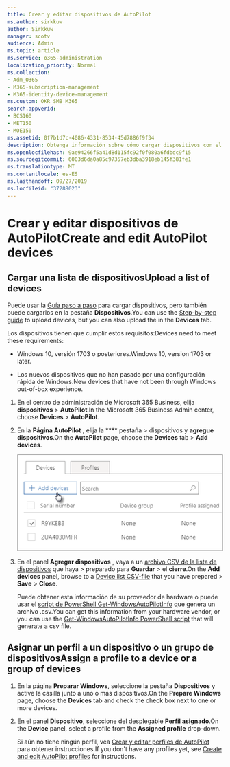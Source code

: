 ```yaml
---
title: Crear y editar dispositivos de AutoPilot
ms.author: sirkkuw
author: Sirkkuw
manager: scotv
audience: Admin
ms.topic: article
ms.service: o365-administration
localization_priority: Normal
ms.collection:
- Adm_O365
- M365-subscription-management
- M365-identity-device-management
ms.custom: OKR_SMB_M365
search.appverid:
- BCS160
- MET150
- MOE150
ms.assetid: 0f7b1d7c-4086-4331-8534-45d7886f9f34
description: Obtenga información sobre cómo cargar dispositivos con el piloto automático en Microsoft 365 Business. Puede asignar un perfil a un dispositivo o a un grupo de dispositivos.
ms.openlocfilehash: 9ae94266f5a41d8d115fc92f0f080a6fdbdc9f15
ms.sourcegitcommit: 6003d6da0a85c97357eb3dba3918eb145f381fe1
ms.translationtype: MT
ms.contentlocale: es-ES
ms.lasthandoff: 09/27/2019
ms.locfileid: "37288023"
---
```

# <a name="create-and-edit-autopilot-devices"></a><span data-ttu-id="040f5-104">Crear y editar dispositivos de AutoPilot</span><span class="sxs-lookup"><span data-stu-id="040f5-104">Create and edit AutoPilot devices</span></span>

## <a name="upload-a-list-of-devices"></a><span data-ttu-id="040f5-105">Cargar una lista de dispositivos</span><span class="sxs-lookup"><span data-stu-id="040f5-105">Upload a list of devices</span></span>

<span data-ttu-id="040f5-106">Puede usar la [Guía paso a paso](add-autopilot-devices-and-profile.md) para cargar dispositivos, pero también puede cargarlos en la pestaña **Dispositivos**.</span><span class="sxs-lookup"><span data-stu-id="040f5-106">You can use the [Step-by-step guide](add-autopilot-devices-and-profile.md) to upload devices, but you can also upload the in the **Devices** tab.</span></span> 
  
<span data-ttu-id="040f5-107">Los dispositivos tienen que cumplir estos requisitos:</span><span class="sxs-lookup"><span data-stu-id="040f5-107">Devices need to meet these requirements:</span></span>
  
- <span data-ttu-id="040f5-108">Windows 10, versión 1703 o posteriores.</span><span class="sxs-lookup"><span data-stu-id="040f5-108">Windows 10, version 1703 or later.</span></span>
    
- <span data-ttu-id="040f5-109">Los nuevos dispositivos que no han pasado por una configuración rápida de Windows.</span><span class="sxs-lookup"><span data-stu-id="040f5-109">New devices that have not been through Windows out-of-box experience.</span></span>

1. <span data-ttu-id="040f5-110">En el centro de administración de Microsoft 365 Business, elija **dispositivos** \> **AutoPilot**.</span><span class="sxs-lookup"><span data-stu-id="040f5-110">In the Microsoft 365 Business Admin center, choose **Devices** \> **AutoPilot**.</span></span>
  
2. <span data-ttu-id="040f5-111">En la **Página AutoPilot** , elija la \*\*\*\* pestaña \> dispositivos y **agregue dispositivos**.</span><span class="sxs-lookup"><span data-stu-id="040f5-111">On the **AutoPilot** page, choose the **Devices** tab \> **Add devices**.</span></span>
    
    ![In the Devices tab, choose Add devices.](media/6ba81e22-c873-40ad-8a72-ce64d15ea6ba.png)
  
3. <span data-ttu-id="040f5-113">En el panel **Agregar dispositivos** , vaya a un [archivo CSV de la lista de dispositivos](https://support.office.com/article/932e3676-2491-49f0-9177-d893d2f5276e) que haya \> preparado para **Guardar** \> el **cierre**.</span><span class="sxs-lookup"><span data-stu-id="040f5-113">On the **Add devices** panel, browse to a [Device list CSV-file](https://support.office.com/article/932e3676-2491-49f0-9177-d893d2f5276e) that you have prepared \> **Save** \> **Close**.</span></span>
    
    <span data-ttu-id="040f5-114">Puede obtener esta información de su proveedor de hardware o puede usar el [script de PowerShell Get-WindowsAutoPilotInfo](https://www.powershellgallery.com/packages/Get-WindowsAutoPilotInfo) que genera un archivo .csv.</span><span class="sxs-lookup"><span data-stu-id="040f5-114">You can get this information from your hardware vendor, or you can use the [Get-WindowsAutoPilotInfo PowerShell script](https://www.powershellgallery.com/packages/Get-WindowsAutoPilotInfo) that will generate a csv file.</span></span> 
    
## <a name="assign-a-profile-to-a-device-or-a-group-of-devices"></a><span data-ttu-id="040f5-115">Asignar un perfil a un dispositivo o un grupo de dispositivos</span><span class="sxs-lookup"><span data-stu-id="040f5-115">Assign a profile to a device or a group of devices</span></span>

1. <span data-ttu-id="040f5-116">En la página **Preparar Windows**, seleccione la pestaña **Dispositivos** y active la casilla junto a uno o más dispositivos.</span><span class="sxs-lookup"><span data-stu-id="040f5-116">On the **Prepare Windows** page, choose the **Devices** tab and check the check box next to one or more devices.</span></span> 
    
2. <span data-ttu-id="040f5-117">En el panel **Dispositivo**, seleccione del desplegable **Perfil asignado**.</span><span class="sxs-lookup"><span data-stu-id="040f5-117">On the **Device** panel, select a profile from the **Assigned profile** drop-down.</span></span> 
    
    <span data-ttu-id="040f5-118">Si aún no tiene ningún perfil, vea [Crear y editar perfiles de AutoPilot](create-and-edit-autopilot-profiles.md) para obtener instrucciones.</span><span class="sxs-lookup"><span data-stu-id="040f5-118">If you don't have any profiles yet, see [Create and edit AutoPilot profiles](create-and-edit-autopilot-profiles.md) for instructions.</span></span> 
    
